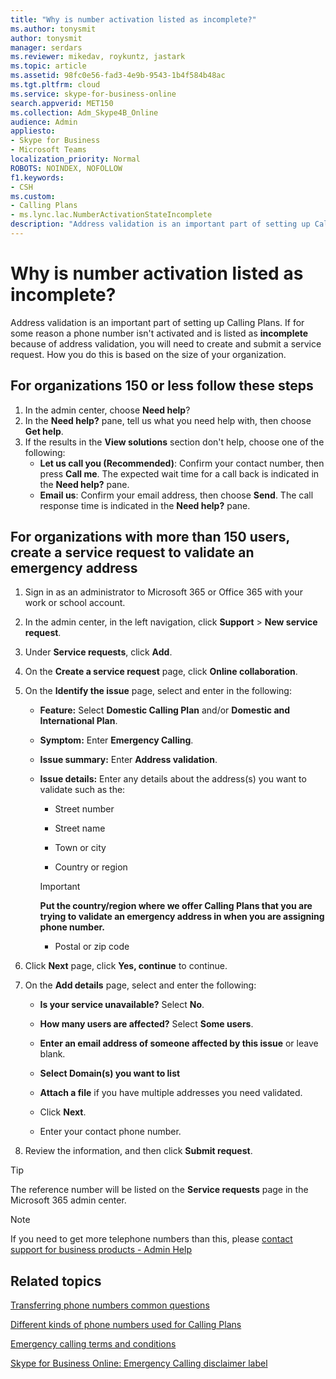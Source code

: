 ```yaml
---
title: "Why is number activation listed as incomplete?"
ms.author: tonysmit
author: tonysmit
manager: serdars
ms.reviewer: mikedav, roykuntz, jastark
ms.topic: article
ms.assetid: 98fc0e56-fad3-4e9b-9543-1b4f584b48ac
ms.tgt.pltfrm: cloud
ms.service: skype-for-business-online
search.appverid: MET150
ms.collection: Adm_Skype4B_Online
audience: Admin
appliesto:
- Skype for Business 
- Microsoft Teams
localization_priority: Normal
ROBOTS: NOINDEX, NOFOLLOW
f1.keywords:
- CSH
ms.custom:
- Calling Plans 
- ms.lync.lac.NumberActivationStateIncomplete
description: "Address validation is an important part of setting up Calling Plans. It provides a user in your organization an emergency calling address that can be used by emergency response services."
---
```


# Why is number activation listed as incomplete?

Address validation is an important part of setting up Calling Plans. If for some reason a phone number isn't activated and is listed as **incomplete** because of address validation, you will need to create and submit a service request. How you do this is based on the size of your organization.
  
## For organizations 150 or less follow these steps
1. In the admin center, choose **Need help**?
2. In the **Need help?** pane, tell us what you need help with, then choose **Get help**.
3. If the results in the **View solutions** section don't help, choose one of the following:
    - **Let us call you (Recommended)**: Confirm your contact number, then press **Call me**. The expected wait time for a call back is indicated in the **Need help?** pane.
    - **Email us**: Confirm your email address, then choose **Send**. The call response time is indicated in the **Need help?** pane.

## For organizations with more than 150 users, create a service request to validate an emergency address

1. Sign in as an administrator to Microsoft 365 or Office 365 with your work or school account.
    
2. In the admin center, in the left navigation, click **Support** > **New service request**.
    
3. Under **Service requests**, click **Add**.
    
4. On the **Create a service request** page, click **Online collaboration**.
    
5. On the **Identify the issue** page, select and enter in the following:
    
   - **Feature:** Select **Domestic Calling Plan** and/or **Domestic and International Plan**.
    
   - **Symptom:** Enter **Emergency Calling**.
    
   - **Issue summary:** Enter **Address validation**.
    
   - **Issue details:** Enter any details about the address(s) you want to validate such as the:
    
      - Street number
    
      - Street name
    
      - Town or city
    
      - Country or region
    
     > [!IMPORTANT]
     > **Put the country/region where we offer Calling Plans that you are trying to validate an emergency address in when you are assigning phone number.**
  
      - Postal or zip code
    
6. Click **Next** page, click **Yes, continue** to continue.
    
7. On the **Add details** page, select and enter the following:
    
   - **Is your service unavailable?** Select **No**.
    
   - **How many users are affected?** Select **Some users**.
    
   - **Enter an email address of someone affected by this issue** or leave blank.
    
   - **Select Domain(s) you want to list**
    
   - **Attach a file** if you have multiple addresses you need validated.
    
   - Click **Next**.
    
   - Enter your contact phone number.
    
8. Review the information, and then click **Submit request**.
    
> [!TIP]
> The reference number will be listed on the **Service requests** page in the Microsoft 365 admin center.

> [!NOTE]
> If you need to get more telephone numbers than this, please [contact support for business products - Admin Help](https://support.office.com/article/32a17ca7-6fa0-4870-8a8d-e25ba4ccfd4b)

  
## Related topics
[Transferring phone numbers common questions](/microsoftteams/transferring-phone-numbers-common-questions)

[Different kinds of phone numbers used for Calling Plans](/microsoftteams/different-kinds-of-phone-numbers-used-for-calling-plans)

[Emergency calling terms and conditions](/microsoftteams/emergency-calling-terms-and-conditions)

[Skype for Business Online: Emergency Calling disclaimer label](https://github.com/MicrosoftDocs/OfficeDocs-SkypeForBusiness/blob/live/Teams/downloads/emergency-calling/emergency-calling-label-(en-us)-(v.1.0).zip?raw=true)

  
 